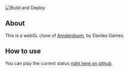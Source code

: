 ![Build and Deploy](https://github.com/Game3DEE/adoom/workflows/Build%20and%20Deploy/badge.svg)

## About

This is a webGL clone of [Amsterdoom](https://www.mobygames.com/game/amsterdoom/), by Davilex Games.

## How to use

You can play the current status [right here on github](https://game3dee.github.io/adoom/).
